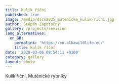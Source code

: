 ```yaml
---
title: Kulík říční
published: true
image: /media/dscn2835_mutenicke_kulik-ricni.jpg
author: Štěpán Zápotočný
gallery: /projects/revision
lang_alternatives:
  en_GB:
    permalink: 'https://en.alkawildlife.eu/'
    title: kulík říční
date: '2020-03-06 08:54:11 +0100'
category: gallery
layout: photo
---
```

Kulík říční, Mutěnické rybníky
